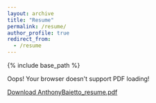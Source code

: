 ```yaml
---
layout: archive
title: "Resume"
permalink: /resume/
author_profile: true
redirect_from:
  - /resume
---
```


{% include base_path %}

<div>
	<!-- <embed src="{{ "AnthonyBaietto_resume.pdf" | prepend: "/files/" | prepend: base_path }}" type="application/pdf" width="100%" height="100%"> -->
	<object data="{{ "AnthonyBaietto_resume.pdf" | prepend: "/files/" | prepend: base_path }}" type="application/pdf" width="100%" height="100%">
		<p>Oops! Your browser doesn't support PDF loading!</p>
		<p><a href="{{ "AnthonyBaietto_resume.pdf" | prepend: "/files/" | prepend: base_path }}">Download AnthonyBaietto_resume.pdf</a></p>
	</object>
</div>
